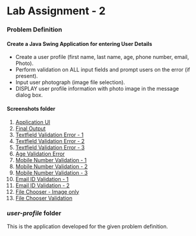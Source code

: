 # Lab Assignment - 2

### Problem Definition
#### Create a Java Swing Application for entering User Details 
* Create a user profile (first name, last name, age, phone number, email, Photo).
* Perform validation on ALL input fields and prompt users on the error (if present).
* Input user photograph (image file selection).
* DISPLAY user profile information with photo image in the message dialog box.

#### Screenshots folder
1. [Application UI](screenshots/application_UI.png)
2. [Final Output](screenshots/final_output_dialog_with_image.png)
3. [Textfield Validation Error - 1](screenshots/textFields_validation_error_dialog_1.png) 
4. [Textfield Validation Error - 2](screenshots/textFields_validation_error_dialog_2.png)
5. [Textfield Validation Error - 3](screenshots/textFields_validation_error_dialog_3.png)
6. [Age Validation Error](screenshots/age_only_numbers_validation_on_inputing_character.png)
7. [Mobile Number Validation - 1](screenshots/mobile_number_validation_1.png)
8. [Mobile Number Validation - 2](screenshots/mobile_number_validation_2.png)
9. [Mobile Number Validation - 3](screenshots/mobile_number_validation_3.png)
10. [Email ID Validation - 1](screenshots/email_id_validation_1.png)
11. [Email ID Validation - 2](screenshots/email_id_validation_2.png)
12. [File Chooser - Image only](screenshots/choose_file_with_image_only_option.png)
13. [File Chooser Validation](screenshots/choose_file_validation.png)

### _user-profile_ folder
This is the application developed for the given problem definition.